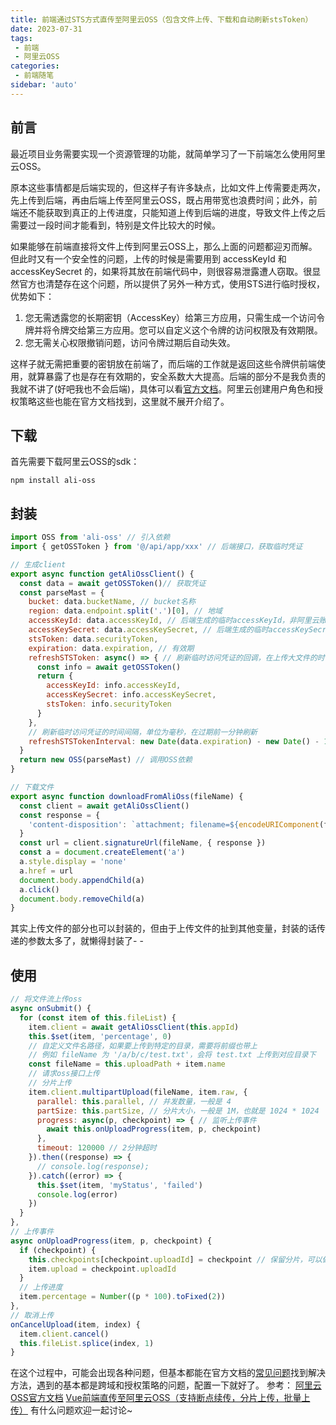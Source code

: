 ```yaml
---
title: 前端通过STS方式直传至阿里云OSS（包含文件上传、下载和自动刷新stsToken）
date: 2023-07-31
tags:
 - 前端
 - 阿里云OSS
categories: 
 - 前端随笔
sidebar: 'auto'
---
```


## 前言
最近项目业务需要实现一个资源管理的功能，就简单学习了一下前端怎么使用阿里云OSS。

原本这些事情都是后端实现的，但这样子有许多缺点，比如文件上传需要走两次，先上传到后端，再由后端上传至阿里云OSS，既占用带宽也浪费时间；此外，前端还不能获取到真正的上传进度，只能知道上传到后端的进度，导致文件上传之后需要过一段时间才能看到，特别是文件比较大的时候。

如果能够在前端直接将文件上传到阿里云OSS上，那么上面的问题都迎刃而解。但此时又有一个安全性的问题，上传的时候是需要用到 accessKeyId 和 accessKeySecret 的，如果将其放在前端代码中，则很容易泄露遭人窃取。很显然官方也清楚存在这个问题，所以提供了另外一种方式，使用STS进行临时授权，优势如下：
1. 您无需透露您的长期密钥（AccessKey）给第三方应用，只需生成一个访问令牌并将令牌交给第三方应用。您可以自定义这个令牌的访问权限及有效期限。
2. 您无需关心权限撤销问题，访问令牌过期后自动失效。

这样子就无需把重要的密钥放在前端了，而后端的工作就是返回这些令牌供前端使用，就算暴露了也是存在有效期的，安全系数大大提高。后端的部分不是我负责的我就不讲了(好吧我也不会后端)，具体可以看[官方文档](https://help.aliyun.com/zh/oss/developer-reference/authorize-access-1)。阿里云创建用户角色和授权策略这些也能在官方文档找到，这里就不展开介绍了。

## 下载
首先需要下载阿里云OSS的sdk：
```
npm install ali-oss
```
## 封装
```js
import OSS from 'ali-oss' // 引入依赖
import { getOSSToken } from '@/api/app/xxx' // 后端接口，获取临时凭证

// 生成client
export async function getAliOssClient() {
  const data = await getOSSToken()// 获取凭证
  const parseMast = {
    bucket: data.bucketName, // bucket名称
    region: data.endpoint.split('.')[0], // 地域
    accessKeyId: data.accessKeyId, // 后端生成的临时accessKeyId，非阿里云账号的accessKeyId
    accessKeySecret: data.accessKeySecret, // 后端生成的临时accessKeySecret，非阿里云账号的accessKeySecret
    stsToken: data.securityToken,
    expiration: data.expiration, // 有效期
    refreshSTSToken: async() => { // 刷新临时访问凭证的回调，在上传大文件的时候会用到
      const info = await getOSSToken()
      return {
        accessKeyId: info.accessKeyId,
        accessKeySecret: info.accessKeySecret,
        stsToken: info.securityToken
      }
    },
    // 刷新临时访问凭证的时间间隔，单位为毫秒，在过期前一分钟刷新
    refreshSTSTokenInterval: new Date(data.expiration) - new Date() - 1000 * 60
  }
  return new OSS(parseMast) // 调用OSS依赖
}

// 下载文件
export async function downloadFromAliOss(fileName) {
  const client = await getAliOssClient()
  const response = {
    'content-disposition': `attachment; filename=${encodeURIComponent(fileName)}`
  }
  const url = client.signatureUrl(fileName, { response })
  const a = document.createElement('a')
  a.style.display = 'none'
  a.href = url
  document.body.appendChild(a)
  a.click()
  document.body.removeChild(a)
}

```
其实上传文件的部分也可以封装的，但由于上传文件的扯到其他变量，封装的话传递的参数太多了，就懒得封装了- -
## 使用
```js
// 将文件流上传oss
async onSubmit() {
  for (const item of this.fileList) {
    item.client = await getAliOssClient(this.appId)
    this.$set(item, 'percentage', 0)
    // 自定义文件名路径，如果要上传到特定的目录，需要将前缀也带上
    // 例如 fileName 为 '/a/b/c/test.txt'，会将 test.txt 上传到对应目录下
    const fileName = this.uploadPath + item.name
    // 请求oss接口上传
    // 分片上传
    item.client.multipartUpload(fileName, item.raw, {
      parallel: this.parallel, // 并发数量，一般是 4
      partSize: this.partSize, // 分片大小，一般是 1M，也就是 1024 * 1024
      progress: async(p, checkpoint) => { // 监听上传事件
        await this.onUploadProgress(item, p, checkpoint)
      },
      timeout: 120000 // 2分钟超时
    }).then((response) => {
      // console.log(response);
    }).catch((error) => {
      this.$set(item, 'myStatus', 'failed')
      console.log(error)
    })
  }
},
// 上传事件
async onUploadProgress(item, p, checkpoint) {
  if (checkpoint) {
    this.checkpoints[checkpoint.uploadId] = checkpoint // 保留分片，可以做断点续传，这部分暂时没有实现，可以参照网上的做法，或者官方文档
    item.upload = checkpoint.uploadId
  }
  // 上传进度
  item.percentage = Number((p * 100).toFixed(2))
},
// 取消上传
onCancelUpload(item, index) {
  item.client.cancel()
  this.fileList.splice(index, 1)
}
```
在这个过程中，可能会出现各种问题，但基本都能在官方文档的[常见问题](https://help.aliyun.com/zh/oss/developer-reference/faq)找到解决方法，遇到的基本都是跨域和授权策略的问题，配置一下就好了。
参考：
[阿里云OSS官方文档](https://help.aliyun.com/zh/oss/developer-reference/browser-js)
[Vue前端直传至阿里云OSS（支持断点续传，分片上传，批量上传）](https://juejin.cn/post/7077751294223450143)
有什么问题欢迎一起讨论~